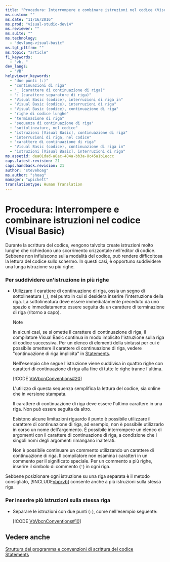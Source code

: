 ```yaml
---
title: "Procedura: Interrompere e combinare istruzioni nel codice (Visual Basic) | Microsoft Docs"
ms.custom: ""
ms.date: "11/16/2016"
ms.prod: "visual-studio-dev14"
ms.reviewer: ""
ms.suite: ""
ms.technology: 
  - "devlang-visual-basic"
ms.tgt_pltfrm: ""
ms.topic: "article"
f1_keywords: 
  - "vb._"
dev_langs: 
  - "VB"
helpviewer_keywords: 
  - "due punti (:)"
  - "continuazioni di riga"
  - "_ (carattere di continuazione di riga)"
  - ": (carattere separatore di riga)"
  - "Visual Basic (codice), interruzioni di riga in"
  - "Visual Basic (codice), interruzioni di riga"
  - "Visual Basic (codice), continuazione di riga"
  - "righe di codice lunghe"
  - "terminazione di riga"
  - "sequenza di continuazione di riga"
  - "sottolineature, nel codice"
  - "istruzioni [Visual Basic], continuazione di riga"
  - "interruzioni di riga, nel codice"
  - "carattere di continuazione di riga"
  - "Visual Basic (codice), continuazione di riga in"
  - "istruzioni [Visual Basic], interruzioni di riga"
ms.assetid: dea01dad-a8ac-484a-bb3a-8c45a1b1eccc
caps.latest.revision: 21
caps.handback.revision: 21
author: "stevehoag"
ms.author: "shoag"
manager: "wpickett"
translationtype: Human Translation
---
```

# Procedura: Interrompere e combinare istruzioni nel codice (Visual Basic)
Durante la scrittura del codice, vengono talvolta create istruzioni molto lunghe che richiedono uno scorrimento orizzontale nell'editor di codice.  Sebbene non influiscono sulla modalità del codice, può rendere difficoltosa la lettura del codice sullo schermo.  In questi casi, è opportuno suddividere una lunga istruzione su più righe.  
  
### Per suddividere un'istruzione in più righe  
  
-   Utilizzare il carattere di continuazione di riga, ossia un segno di sottolineatura \(`_`\), nel punto in cui si desidera inserire l'interruzione della riga.  La sottolineatura deve essere immediatamente preceduto da uno spazio e immediatamente essere seguita da un carattere di terminazione di riga \(ritorno a capo\).  
  
    > [!NOTE]
    >  In alcuni casi, se si omette il carattere di continuazione di riga, il compilatore Visual Basic continua in modo implicito l'istruzione sulla riga di codice successiva.  Per un elenco di elementi della sintassi per cui è possibile omettere il carattere di continuazione di riga, vedere "continuazione di riga implicita" in [Statements](../../../visual-basic/programming-guide/language-features/statements.md).  
  
     Nell'esempio che segue l'istruzione viene suddivisa in quattro righe con caratteri di continuazione di riga alla fine di tutte le righe tranne l'ultima.  
  
     [!CODE [VbVbcnConventions#20](../CodeSnippet/VS_Snippets_VBCSharp/VbVbcnConventions#20)]  
  
     L'utilizzo di questa sequenza semplifica la lettura del codice, sia online che in versione stampata.  
  
     Il carattere di continuazione di riga deve essere l'ultimo carattere in una riga.  Non può essere seguita da altro.  
  
     Esistono alcune limitazioni riguardo il punto è possibile utilizzare il carattere di continuazione di riga, ad esempio, non è possibile utilizzarlo in corso un nome dell'argomento.  È possibile interrompere un elenco di argomenti con il carattere di continuazione di riga, a condizione che i singoli nomi degli argomenti rimangano inalterati.  
  
     Non è possibile continuare un commento utilizzando un carattere di continuazione di riga.  Il compilatore non esamina i caratteri in un commento per il significato speciale.  Per un commento a più righe, inserire il simbolo di commento \(`'`\) in ogni riga.  
  
 Sebbene posizionare ogni istruzione su una riga separata è il metodo consigliato, [!INCLUDE[vbprvb](../../../csharp/programming-guide/concepts/linq/includes/vbprvb_md.md)] consente anche a più istruzioni sulla stessa riga.  
  
### Per inserire più istruzioni sulla stessa riga  
  
-   Separare le istruzioni con due punti \(`:`\), come nell'esempio seguente:  
  
     [!CODE [VbVbcnConventions#10](../CodeSnippet/VS_Snippets_VBCSharp/VbVbcnConventions#10)]  
  
## Vedere anche  
 [Struttura del programma e convenzioni di scrittura del codice](../../../visual-basic/programming-guide/program-structure/program-structure-and-code-conventions.md)   
 [Statements](../../../visual-basic/programming-guide/language-features/statements.md)